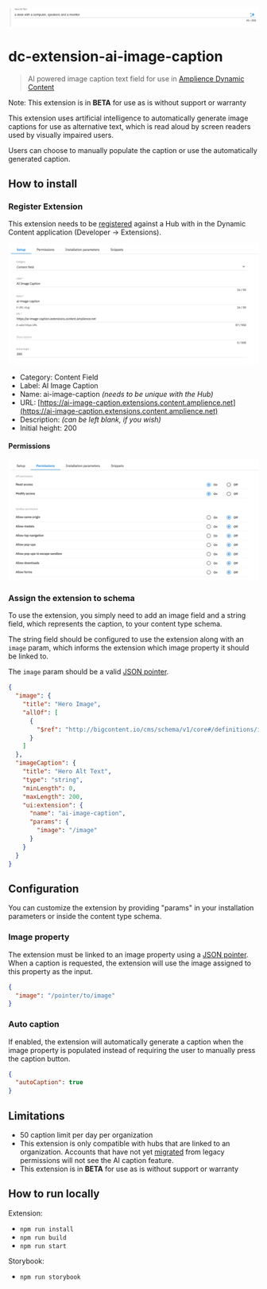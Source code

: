 ![Amplience Dynamic Content AI Image Caption Extension](media/screenshot.png)

# dc-extension-ai-image-caption

> AI powered image caption text field for use in [Amplience Dynamic Content](https://amplience.com/dynamic-content)

Note: This extension is in **BETA** for use as is without support or warranty

This extension uses artificial intelligence to automatically generate image captions for use as alternative text, which is read aloud by screen readers used by visually impaired users.

Users can choose to manually populate the caption or use the automatically generated caption.

## How to install

### Register Extension

This extension needs to be [registered](https://amplience.com/docs/development/registeringextensions.html) against a Hub with in the Dynamic Content application (Developer -> Extensions).

![Setup](media/setup.png)

- Category: Content Field
- Label: AI Image Caption
- Name: ai-image-caption _(needs to be unique with the Hub)_
- URL: [https://ai-image-caption.extensions.content.amplience.net](https://ai-image-caption.extensions.content.amplience.net)
- Description: _(can be left blank, if you wish)_
- Initial height: 200

#### Permissions

![Permissions](media/permissions.png)

### Assign the extension to schema

To use the extension, you simply need to add an image field and a string field, which represents the caption, to your content type schema.

The string field should be configured to use the extension along with an `image` param, which informs the extension which image property it should be linked to.

The `image` param should be a valid [JSON pointer](https://datatracker.ietf.org/doc/html/rfc6901).

```json
{
  "image": {
    "title": "Hero Image",
    "allOf": [
      {
        "$ref": "http://bigcontent.io/cms/schema/v1/core#/definitions/image-link"
      }
    ]
  },
  "imageCaption": {
    "title": "Hero Alt Text",
    "type": "string",
    "minLength": 0,
    "maxLength": 200,
    "ui:extension": {
      "name": "ai-image-caption",
      "params": {
        "image": "/image"
      }
    }
  }
}
```

## Configuration

You can customize the extension by providing "params" in your installation parameters or inside the content type schema.

### Image property

The extension must be linked to an image property using a [JSON pointer](https://datatracker.ietf.org/doc/html/rfc6901). When a caption is requested, the extension will use the image assigned to this property as the input.

```json
{
  "image": "/pointer/to/image"
}
```

### Auto caption

If enabled, the extension will automatically generate a caption when the image property is populated instead of requiring the user to manually press the caption button.

```json
{
  "autoCaption": true
}
```

## Limitations

- 50 caption limit per day per organization
- This extension is only compatible with hubs that are linked to an organization. Accounts that have not yet [migrated](https://amplience.com/developers/docs/knowledge-center/faqs/account/) from legacy permissions will not see the AI caption feature.
- This extension is in **BETA** for use as is without support or warranty

## How to run locally

Extension:

- `npm run install`
- `npm run build`
- `npm run start`

Storybook:

- `npm run storybook`
